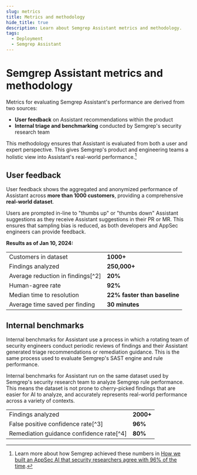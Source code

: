 ```yaml
---
slug: metrics
title: Metrics and methodology
hide_title: true
description: Learn about Semgrep Assistant metrics and methodology.
tags:
  - Deployment
  - Semgrep Assistant
---
```


# Semgrep Assistant metrics and methodology

Metrics for evaluating Semgrep Assistant's performance are derived from two sources:

- **User feedback** on Assistant recommendations within the product
- **Internal triage and benchmarking** conducted by Semgrep's security research team 

This methodology ensures that Assistant is evaluated from both a user and expert perspective. This gives Semgrep's product and engineering teams a holistic view into Assistant's real-world performance.[^1]

## User feedback

User feedback shows the aggregated and anonymized performance of Assistant across **more than 1000 customers**, providing a comprehensive **real-world dataset**. 

Users are prompted in-line to "thumbs up" or "thumbs down" Assistant suggestions as they receive Assistant suggestions in their PR or MR. This ensures that sampling bias is reduced, as both developers and AppSec engineers can provide feedback. 

**Results as of Jan 10, 2024:**

<table>
    <tr>
        <td>Customers in dataset</td>
        <td><strong>1000+</strong></td>
    </tr>
    <tr>
        <td>Findings analyzed</td>
        <td><strong>250,000+</strong></td>
    </tr>
    <tr>
        <td>Average reduction in findings[^2]</td>
        <td><strong>20%</strong></td>
    </tr>
    <tr>
        <td>Human-agree rate</td>
        <td><strong>92%</strong></td>
    </tr>
    <tr>
        <td>Median time to resolution</td>
        <td><strong>22% faster than baseline</strong></td>
    </tr>
    <tr>
        <td>Average time saved per finding</td>
        <td><strong>30 minutes</strong></td>
    </tr>
</table>

## Internal benchmarks

Internal benchmarks for Assistant use a process in which a rotating team of security engineers conduct periodic reviews of findings and their Assistant generated triage recommendations or remediation guidance. This is the same process used to evaluate Semgrep's SAST engine and rule performance.

Internal benchmarks for Assistant run on the same dataset used by Semgrep's security research team to analyze Semgrep rule performance. This means the dataset is not prone to cherry-picked findings that are easier for AI to analyze, and accurately represents real-world performance across a variety of contexts. 

<table>
    <tr>
        <td>Findings analyzed</td>
        <td><strong>2000+</strong></td>
    </tr>
    <tr>
        <td>False positive confidence rate[^3]</td>
        <td><strong>96%</strong></td>
    </tr>
    <tr>
        <td>Remediation guidance confidence rate[^4]</td>
        <td><strong>80%</strong></td>
    </tr>
</table>

[^1]: Learn more about how Semgrep achieved these numbers in [How we built an AppSec AI that security researchers agree with 96% of the time](https://semgrep.dev/blog/2025/building-an-appsec-ai-that-security-researchers-agree-with-96-of-the-time/).

[^2]:The average % of SAST findings that Assistant filters out as noise.

[^3]:False positive confidence rate measures how often Assistant is correct when it identifies a false positive. **A high confidence rate means users can trust when Assistant identifies a false positive - it does not mean that Assistant catches all false positives.** 

[^4]:Remediation guidance is rated on a binary scale of "helpful" / "not helpful".

